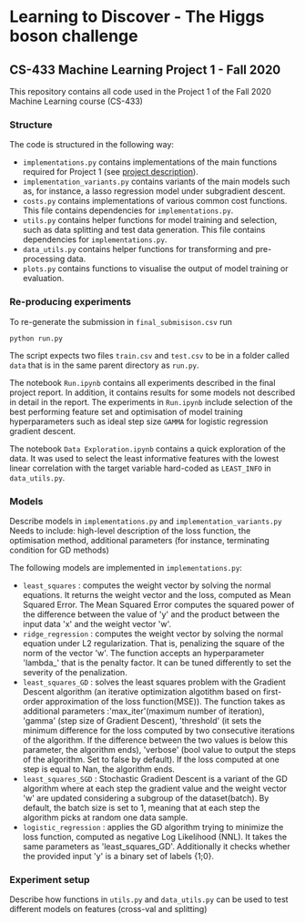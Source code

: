# Learning to Discover - The Higgs boson challenge
## CS-433 Machine Learning Project 1 - Fall 2020

This repository contains all code used in the Project 1 of the Fall 2020 Machine Learning course (CS-433)

### Structure

The code is structured in the following way:

- `implementations.py` contains implementations of the main functions required for Project 1 (see [project description](https://raw.githubusercontent.com/epfml/ML_course/master/projects/project1/project1_description.pdf)).
- `implementation_variants.py` contains variants of the main models such as, for instance, a lasso regression model under subgradient descent.
- `costs.py` contains implementations of various common cost functions. This file contains dependencies for `implementations.py`.
- `utils.py` contains helper functions for model training and selection, such as data splitting and test data generation. This file contains dependencies for `implementations.py`.
- `data_utils.py` contains helper functions for transforming and pre-processing data.
- `plots.py` contains functions to visualise the output of model training or evaluation. 

### Re-producing experiments
To re-generate the submission in `final_submisison.csv` run

```python run.py``` 

The script expects two files `train.csv` and `test.csv` to be in a folder called `data` that is in the same parent directory as `run.py`.

The notebook `Run.ipynb` contains all experiments described in the final project report. In addition, it contains results for some models not described in detail in the report.
The experiments in `Run.ipynb` include selection of the best performing feature set and optimisation of model training hyperparameters such as ideal step size `GAMMA` for logistic regression gradient descent.

The notebook `Data Exploration.ipynb` contains a quick exploration of the data.
It was used to select the least informative features with the lowest linear correlation with the target variable hard-coded as `LEAST_INFO` in `data_utils.py`.

### Models

Describe models in `implementations.py` and `implementation_variants.py`
Needs to include: high-level description of the loss function, the optimisation method, additional parameters (for instance, terminating condition for GD methods)

The following models are implemented in `implementations.py`:
- `least_squares` : computes the weight vector by solving the normal equations. It returns the weight vector and the loss, computed as Mean Squared Error. The Mean Squared Error computes the squared power of the difference between the value of 'y' and the product between the input data 'x' and the weight vector 'w'.
- `ridge_regression` : computes the weight vector by solving the normal equation under L2 regularization. That is, penalizing the square of the norm of the vector 'w'. The function accepts an hyperparameter 'lambda_' that is the penalty factor. It can be tuned differently to set the severity of the penalization.
- `least_squares_GD` : solves the least squares problem with the Gradient Descent algorithm (an iterative optimization algotithm based on first-order approximation of the loss function(MSE)). The function takes as additional parameters :'max_iter'(maximum number of iteration), 'gamma' (step size of Gradient Descent), 'threshold' (it sets the minimum difference for the loss computed by two consecutive iterations of the algorithm. If the difference between the two values is below this parameter, the algorithm ends), 'verbose' (bool value to output the steps of the algorithm. Set to false by default). If the loss computed at one step is equal to Nan, the algorithm ends.
- `least_squares_SGD` : Stochastic Gradient Descent is a variant of the GD algorithm where at each step the gradient value and the weight vector 'w' are updated considering a subgroup of the dataset(batch). By default, the batch size is set to 1, meaning that at each step the algorithm picks at random one data sample.
- `logistic_regression` : applies the GD algorithm trying to minimize the loss function, computed as negative Log Likelihood (NNL).
It takes the same parameters as 'least_squares_GD'. Additionally it checks whether the provided input 'y' is a binary set of labels 
{1;0}.

### Experiment setup

Describe how functions in `utils.py` and `data_utils.py` can be used to test different models on features (cross-val and splitting)  





